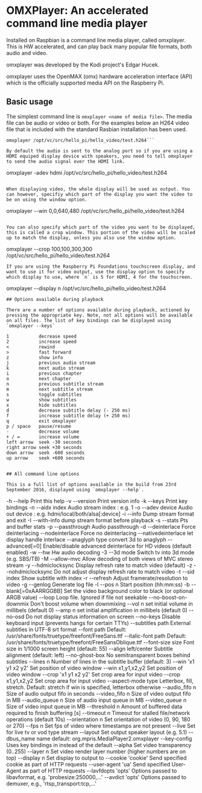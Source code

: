 # OMXPlayer: An accelerated command line media player

Installed on Raspbian is a command line media player, called omxplayer. This is HW accelerated, and can play back many popular file formats, both audio and video.

omxplayer was developed by the Kodi project's Edgar Hucek.

omxplayer uses the OpenMAX (omx) hardware acceleration interface (API) which is the officially supported media API on the Raspberry Pi.

## Basic usage

The simplest command line is `omxplayer <name of media file>`. The media file can be audio or video or both. For the examples below an H264 video file that is included with the standard Rasbian installation has been used.

```
omxplayer /opt/vc/src/hello_pi/hello_video/test.h264```

By default the audio is sent to the analog port so if you are using a HDMI equiped display device with speakers, you need to tell omxplayer to send the audio signal over the HDMI link.

```
omxplayer -adev hdmi /opt/vc/src/hello_pi/hello_video/test.h264
```

When displaying video, the whole display will be used as output. You can however, specifiy which part of the display you want the video to be on using the window option.

```
omxplayer --win 0,0,640,480 /opt/vc/src/hello_pi/hello_video/test.h264
```

You can also specify which part of the video you want to be displayed, this is called a crop window. This portion of the video will be scaled up to match the display, unless you also use the window option.

```
omxplayer --crop 100,100,300,300 /opt/vc/src/hello_pi/hello_video/test.h264
```
If you are using the Raspberry Pi Foundations touchscreen display, and want to use it for video output, use the display option to specify which display to use, where `n` is 5 for HDMI, 4 for the touchscreen.

```
omxplayer --display n /opt/vc/src/hello_pi/hello_video/test.h264
```
## Options available during playback

There are a number of options available during playback, actioned by pressing the appropriate key. Note, not all options will be available on all files. The list of key bindings can be displayed using `omxplayer --keys`

```
    1           decrease speed
    2           increase speed
    <           rewind
    >           fast forward
    z           show info
    j           previous audio stream
    k           next audio stream
    i           previous chapter
    o           next chapter
    n           previous subtitle stream
    m           next subtitle stream
    s           toggle subtitles
    w           show subtitles
    x           hide subtitles
    d           decrease subtitle delay (- 250 ms)
    f           increase subtitle delay (+ 250 ms)
    q           exit omxplayer
    p / space   pause/resume
    -           decrease volume
    + / =       increase volume
    left arrow  seek -30 seconds
    right arrow seek +30 seconds
    down arrow  seek -600 seconds
    up arrow    seek +600 seconds

```

## All command line options

This is a full list of options available in the build from 23rd September 2016, displayed using `omxplayer --help`.

```
 -h  --help                  Print this help
 -v  --version               Print version info
 -k  --keys                  Print key bindings
 -n  --aidx  index           Audio stream index    : e.g. 1
 -o  --adev  device          Audio out device      : e.g. hdmi/local/both/alsa[:device]
 -i  --info                  Dump stream format and exit
 -I  --with-info             dump stream format before playback
 -s  --stats                 Pts and buffer stats
 -p  --passthrough           Audio passthrough
 -d  --deinterlace           Force deinterlacing
     --nodeinterlace         Force no deinterlacing
     --nativedeinterlace     let display handle interlace
     --anaglyph type         convert 3d to anaglyph
     --advanced[=0]          Enable/disable advanced deinterlace for HD videos (default enabled)
 -w  --hw                    Hw audio decoding
 -3  --3d mode               Switch tv into 3d mode (e.g. SBS/TB)
 -M  --allow-mvc             Allow decoding of both views of MVC stereo stream
 -y  --hdmiclocksync         Display refresh rate to match video (default)
 -z  --nohdmiclocksync       Do not adjust display refresh rate to match video
 -t  --sid index             Show subtitle with index
 -r  --refresh               Adjust framerate/resolution to video
 -g  --genlog                Generate log file
 -l  --pos n                 Start position (hh:mm:ss)
 -b  --blank[=0xAARRGGBB]    Set the video background color to black (or optional ARGB value)
     --loop                  Loop file. Ignored if file not seekable
     --no-boost-on-downmix   Don't boost volume when downmixing
     --vol n                 set initial volume in millibels (default 0)
     --amp n                 set initial amplification in millibels (default 0)
     --no-osd                Do not display status information on screen
     --no-keys               Disable keyboard input (prevents hangs for certain TTYs)
     --subtitles path        External subtitles in UTF-8 srt format
     --font path             Default: /usr/share/fonts/truetype/freefont/FreeSans.ttf
     --italic-font path      Default: /usr/share/fonts/truetype/freefont/FreeSansOblique.ttf
     --font-size size        Font size in 1/1000 screen height (default: 55)
     --align left/center     Subtitle alignment (default: left)
     --no-ghost-box          No semitransparent boxes behind subtitles
     --lines n               Number of lines in the subtitle buffer (default: 3)
     --win 'x1 y1 x2 y2'     Set position of video window
 --win x1,y1,x2,y2       Set position of video window
 --crop 'x1 y1 x2 y2'    Set crop area for input video
 --crop x1,y1,x2,y2      Set crop area for input video
 --aspect-mode type      Letterbox, fill, stretch. Default: stretch if win is specified, letterbox otherwise
 --audio_fifo  n         Size of audio output fifo in seconds
 --video_fifo  n         Size of video output fifo in MB
 --audio_queue n         Size of audio input queue in MB
 --video_queue n         Size of video input queue in MB
 --threshold   n         Amount of buffered data required to finish buffering [s]
 --timeout     n         Timeout for stalled file/network operations (default 10s)
 --orientation n         Set orientation of video (0, 90, 180 or 270)
 --fps n                 Set fps of video where timestamps are not present
 --live                  Set for live tv or vod type stream
 --layout                Set output speaker layout (e.g. 5.1)
 --dbus_name name        default: org.mpris.MediaPlayer2.omxplayer
 --key-config <file>     Uses key bindings in <file> instead of the default
 --alpha                 Set video transparency (0..255)
 --layer n               Set video render layer number (higher numbers are on top)
 --display n             Set display to output to
 --cookie 'cookie'       Send specified cookie as part of HTTP requests
 --user-agent 'ua'       Send specified User-Agent as part of HTTP requests
 --lavfdopts 'opts'      Options passed to libavformat, e.g. 'probesize:250000,...'
 --avdict 'opts'         Options passed to demuxer, e.g., 'rtsp_transport:tcp,...'

```
